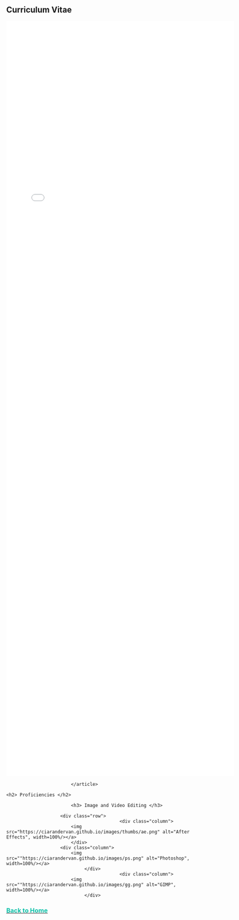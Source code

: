 
<html>
	<h2>Curriculum Vitae</h2>
						<div class="row">
							<article class="col-6 col-12-xsmall work-item">
								<embed src="files/Ciarán Dervan CV.pdf" type="application/pdf" width="120%" height="2000px" scrollbar=1/>
								
							</article>
             
	<h2> Proficiencies </h2>
			
							<h3> Image and Video Editing </h3>
						
						<div class="row">
                                              <div class="column">
							<img src="https://ciarandervan.github.io/images/thumbs/ae.png" alt="After Effects", width=100%/></a>
							</div>
					    <div class="column">
							<img src=""https://ciarandervan.github.io/images/ps.png" alt="Photoshop", width=100%/></a>
						         </div>	
                                              <div class="column">
							<img src=""https://ciarandervan.github.io/images/gg.png" alt="GIMP", width=100%/></a>
						         </div>
						
					
						
		
 <body>
									<a href="https://ciarandervan.github.io"><h3 style="color:rgb(13, 192, 168)">Back to Home</h3></a>
								 </body>
